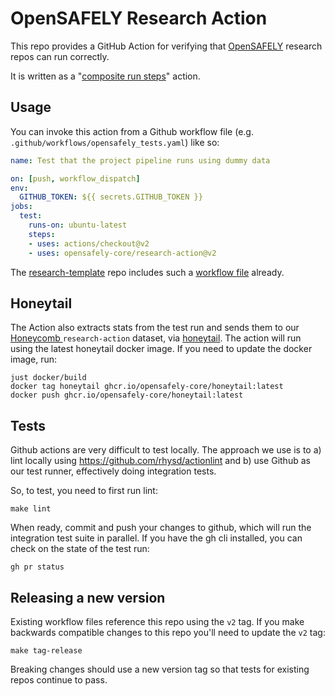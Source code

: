 # OpenSAFELY Research Action

This repo provides a GitHub Action for verifying that
[OpenSAFELY](https://docs.opensafely.org/) research repos can run
correctly.

It is written as a "[composite run steps][1]" action.


## Usage

You can invoke this action from a Github workflow file (e.g.
`.github/workflows/opensafely_tests.yaml`) like so:

```yaml
name: Test that the project pipeline runs using dummy data

on: [push, workflow_dispatch]
env:
  GITHUB_TOKEN: ${{ secrets.GITHUB_TOKEN }}
jobs:
  test:
    runs-on: ubuntu-latest
    steps:
    - uses: actions/checkout@v2
    - uses: opensafely-core/research-action@v2
```

The [research-template][2] repo includes such a [workflow file][3] already.


## Honeytail

The Action also extracts stats from the test run and sends them to our [Honeycomb ](https://www.honeycomb.io/) `research-action` dataset, via [honeytail](https://github.com/honeycombio/honeytail).  The action will run using the latest honeytail docker image.  If you need to update the docker image, run:

```
just docker/build
docker tag honeytail ghcr.io/opensafely-core/honeytail:latest
docker push ghcr.io/opensafely-core/honeytail:latest
```

## Tests

Github actions are very difficult to test locally. The approach we use is to a)
lint locally using https://github.com/rhysd/actionlint and b) use Github as our
test runner, effectively doing integration tests.

So, to test, you need to first run lint:

    make lint

When ready, commit and push your changes to github, which will run the
integration test suite in parallel. If you have the gh cli installed, you can
check on the state of the test run:

    gh pr status


## Releasing a new version

Existing workflow files reference this repo using the `v2` tag. If you make
backwards compatible changes to this repo you'll need to update the
`v2` tag:

    make tag-release

Breaking changes should use a new version tag so that tests for existing
repos continue to pass.


[1]: https://docs.github.com/en/actions/creating-actions/creating-a-composite-run-steps-action
[2]: https://github.com/opensafely/research-template
[3]: https://github.com/opensafely/research-template/blob/main/.github/workflows/test_runner.yaml
